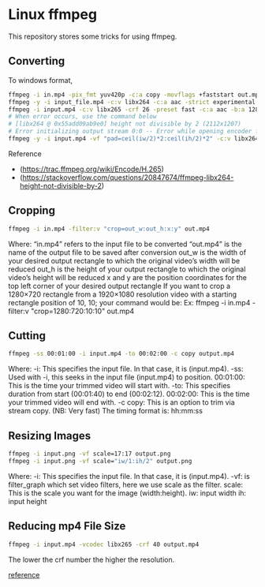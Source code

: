 # Linux ffmpeg

This repository stores some tricks for using ffmpeg.

## Converting

To windows format,
```sh
ffmpeg -i in.mp4 -pix_fmt yuv420p -c:a copy -movflags +faststart out.mp4
ffmpeg -y -i input_file.mp4 -c:v libx264 -c:a aac -strict experimental -tune fastdecode -pix_fmt yuv420p -b:a 192k -ar 48000 output_file.mp4
ffmpeg -i input.mp4 -c:v libx265 -crf 26 -preset fast -c:a aac -b:a 128k output.mp4
# When error occurs, use the command below
# [libx264 @ 0x55add09ab9e0] height not divisible by 2 (2112x1207)
# Error initializing output stream 0:0 -- Error while opening encoder for output stream #0:0 - maybe incorrect parameters such as bit_rate, rate, width or height
ffmpeg -y -i input.mp4 -vf "pad=ceil(iw/2)*2:ceil(ih/2)*2" -c:v libx264 -c:a aac -strict experimental -tune fastdecode -pix_fmt yuv420p -c:a 192k -ar 48000 out.mp4
```

Reference
- (https://trac.ffmpeg.org/wiki/Encode/H.265)
- (https://stackoverflow.com/questions/20847674/ffmpeg-libx264-height-not-divisible-by-2)

## Cropping

```sh
ffmpeg -i in.mp4 -filter:v "crop=out_w:out_h:x:y" out.mp4
```
  Where:
	“in.mp4” refers to the input file to be converted
	“out.mp4” is the name of the output file to be saved after conversion
	out_w is the width of your desired output rectangle to which the original video’s width will be reduced
	out_h is the height of your output rectangle to which the original video’s height will be reduced
	x and y are the position coordinates for the top left corner of your desired output rectangle
	If you want to crop a 1280×720 rectangle from a 1920×1080 resolution video with a starting rectangle position of 10, 10; your command would be:
	Ex: ffmpeg -i in.mp4 -filter:v "crop=1280:720:10:10" out.mp4
  
## Cutting

```sh
ffmpeg -ss 00:01:00 -i input.mp4 -to 00:02:00 -c copy output.mp4
```
  Where:
	-i: This specifies the input file. In that case, it is (input.mp4).
	-ss: Used with -i, this seeks in the input file (input.mp4) to position.
	00:01:00: This is the time your trimmed video will start with.
	-to: This specifies duration from start (00:01:40) to end (00:02:12).
	00:02:00: This is the time your trimmed video will end with.
	-c copy: This is an option to trim via stream copy. (NB: Very fast)
	The timing format is: hh:mm:ss

## Resizing Images

```sh
ffmpeg -i input.png -vf scale=17:17 output.png
ffmpeg -i input.png -vf scale="iw/1:ih/2" output.png

```
  Where:
	-i: This specifies the input file. In that case, it is (input.mp4).
	-vf: is filter_graph which set video filters, here we use scale as the filter.
	scale: This is the scale you want for the image (width:height).
	iw: input width
	ih: input height
	
## Reducing mp4 File Size

```sh
ffmpeg -i input.mp4 -vcodec libx265 -crf 40 output.mp4
```

The lower the crf number the higher the resolution.

[reference](https://unix.stackexchange.com/questions/28803/how-can-i-reduce-a-videos-size-with-ffmpeg)
